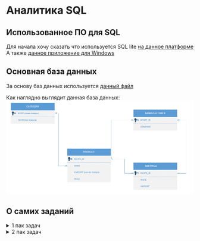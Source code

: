 # Аналитика SQL
## Использованное ПО для SQL
Для начала хочу сказать что используется  SQL lite [на данное платформе](https://sqliteonline.com/)
А также [данное приложение для Windows](https://sqlitebrowser.org/dl/)

## Основная база данных
За основу баз данных используется [данный файл](/images/wares_20240802.sqlite3)

Как наглядно выглядит данная база данных:
![бд](/images/ВизуализацияОсновнойTаблицы.png)

## О самих заданий
<details>
<summary>
1 пак задач
</summary>

## **Краткая справка о пакете**

Данный пакет задач посвящен основам работы с SQL, включая выполнение простых запросов, сортировку данных, операции с заданиями и простую агрегацию. Задачи направлены на освоение ключевых навыков взаимодействия с реляционными базами данных, такими как извлечение уникальных значений, фильтрация, сортировка, вычисление агрегатных функций (минимум, максимум, среднее, дисперсия) и работа с подзапросами.

## **Основные навыки, используемые для решения задач**

## 1. **Выбор уникальных значений**

Использование ключевого слова DISTINCT для исключения дубликатов в результатах запроса.

Пример:
``` bash
SELECT DISTINCT company FROM MANUFACTURER;
```

## **2. Агрегатные функции**

Применение функций COUNT, MIN, MAX, AVG для вычисления количества, минимального, максимального и среднего значений.

Пример:
``` bash
SELECT COUNT(DISTINCT company) FROM MANUFACTURER;
```

## **3.Фильтрация данных**

Использование WHERE для отбора записей по условию, включая операторы LIKE для поиска по шаблону.

Пример:
``` bash
SELECT DISTINCT company FROM MANUFACTURER WHERE company LIKE 'A%' OR company LIKE 'B%';
```

## **4.Сортировка результатов**

Применение ORDER BY для сортировки данных в алфавитном или числовом порядке.

Пример:
``` bash
SELECT DISTINCT company FROM MANUFACTURER ORDER BY company ASC;
```

## **5.Операции с множествами**

Использование EXCEPT для вычитания одного набора данных из другого.

Пример:
``` bash
SELECT DISTINCT WARE FROM PRODUCT
EXCEPT
SELECT WARE FROM MATERIAL;
```

## **6.Подзапросы**

Выполнение вложенных запросов для вычисления промежуточных результатов, например, для расчёта дисперсии.

Пример:
``` bash
SELECT ROUND(AVG(price), 1) AS Средняя_цена, 
       ROUND(AVG((price - (SELECT AVG(price) FROM PRODUCT WHERE ware = 'Meat')) * 
             (price - (SELECT AVG(price) FROM PRODUCT WHERE ware = 'Meat'))), 1) AS Дисперсионная_цена
FROM PRODUCT
WHERE ware = 'Meat';
```

## **7.Округление чисел**

Использование функции ROUND для округления результатов до заданного количества знаков после запятой.

## **8.Работа с соединениями таблиц**

Понимание связей между таблицами (например, CATEGORY, MANUFACTURER, PRODUCT, MATERIAL) для корректного составления запросов.

</details>

<details>
<summary>
2 пак задач
</summary>

## **Краткая справка о пакете**

Данный пакет задач продолжает изучение SQL, фокусируясь на более сложных запросах, включая работу с соединениями таблиц, операциями с множествами, подзапросами и анализом производственных цепочек. Задачи направлены на развитие навыков составления комплексных SQL-запросов, требующих глубокого понимания структуры базы данных и взаимосвязей между таблицами. Основные темы включают сортировку, фильтрацию, агрегацию, а также анализ данных с использованием множественных условий.

## **Основные навыки, используемые для решения задач**

## **1.Соединение таблиц (JOIN)**
Использование INNER JOIN, LEFT JOIN и других типов соединений для объединения данных из нескольких таблиц.

Пример:
``` bash
SELECT DISTINCT MANUFACTURER.company 
FROM MANUFACTURER 
JOIN PRODUCT ON MANUFACTURER.RECIPE_ID = PRODUCT.RECIPE_ID 
WHERE PRODUCT.ware = 'Drinking water';
```

## **2.Операции с множествами (INTERSECT, EXCEPT)**
Применение операций для нахождения пересечений или различий между наборами данных.

Пример:
``` bash
SELECT MANUFACTURER.COMPANY
FROM PRODUCT
JOIN MANUFACTURER ON MANUFACTURER.RECIPE_ID = PRODUCT.RECIPE_ID
JOIN CATEGORY ON PRODUCT.ware = CATEGORY.ware
WHERE CATEGORY.CLASS = 'Fuel'
INTERSECT
SELECT MANUFACTURER.COMPANY
FROM PRODUCT
JOIN MANUFACTURER ON MANUFACTURER.RECIPE_ID = PRODUCT.RECIPE_ID
JOIN CATEGORY ON PRODUCT.ware = CATEGORY.ware
WHERE CATEGORY.CLASS = 'Food';
```

## **3.Сложные условия фильтрации (WHERE, HAVING)**
Использование условий для отбора данных, включая комбинации с AND, OR, и LIKE.

Пример:
``` bash
WHERE CATEGORY.CLASS = 'Raw food';
```

## **4.Сортировка результатов (ORDER BY)**
Упорядочивание данных по одному или нескольким столбцам в возрастающем или убывающем порядке.

Пример:
``` bash
ORDER BY PRODUCT.ware ASC, MANUFACTURER.company ASC;
```

## **5.Агрегатные функции (COUNT, GROUP BY, HAVING)**
Группировка данных и применение агрегатных функций для анализа.

Пример:
``` bash
GROUP BY MANUFACTURER.COMPANY
HAVING COUNT(DISTINCT PRODUCT.ware) >= 2;
```

## **6.Подзапросы**
Использование вложенных запросов для выполнения промежуточных вычислений.

Пример:
``` bash
WHERE CATEGORY.CLASS = 'Mineral';
```

## **7.Анализ производственных цепочек**
Построение запросов для выявления последовательностей производства, где продукты одной стадии используются как материалы для другой.

Пример:
``` bash
-- Пример запроса для анализа цепочек (условный)
SELECT DISTINCT m1.COMPANY
FROM PRODUCT p1
JOIN MATERIAL m ON p1.WARE = m.WARE
JOIN PRODUCT p2 ON m.RECIPE_ID = p2.RECIPE_ID
JOIN MANUFACTURER m1 ON p1.RECIPE_ID = m1.RECIPE_ID
JOIN MANUFACTURER m2 ON p2.RECIPE_ID = m2.RECIPE_ID
WHERE m1.COMPANY = m2.COMPANY;
```

## **8.Уникальные комбинации данных (DISTINCT)**
Исключение дубликатов в результатах запросов.

Пример:
``` bash
SELECT DISTINCT MANUFACTURER.company, PRODUCT.ware;
```

## **9.Работа с категориями и классификациями**
Использование таблицы CATEGORY для фильтрации данных по типам товаров.

Пример:
``` bash
JOIN CATEGORY ON PRODUCT.ware = CATEGORY.ware
WHERE CATEGORY.CLASS = 'Raw food';
```
